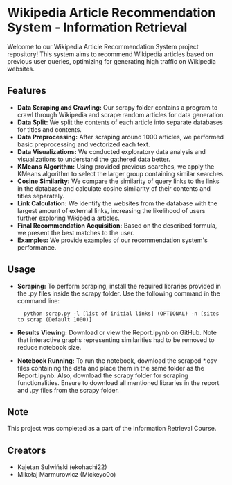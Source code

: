# Wikipedia Article Recommendation System - Information Retrieval

Welcome to our Wikipedia Article Recommendation System project repository! This system aims to recommend Wikipedia articles based on previous user queries, optimizing for generating high traffic on Wikipedia websites.

## Features

* <b>Data Scraping and Crawling:</b> Our scrapy folder contains a program to crawl through Wikipedia and scrape random articles for data generation.
* <b>Data Split:</b> We split the contents of each article into separate databases for titles and contents.
* <b>Data Preprocessing:</b> After scraping around 1000 articles, we performed basic preprocessing and vectorized each text.
* <b>Data Visualizations:</b> We conducted exploratory data analysis and visualizations to understand the gathered data better.
* <b>KMeans Algorithm:</b> Using provided previous searches, we apply the KMeans algorithm to select the larger group containing similar searches.
* <b>Cosine Similarity:</b> We compare the similarity of query links to the links in the database and calculate cosine similarity of their contents and titles separately.
* <b>Link Calculation:</b> We identify the websites from the database with the largest amount of external links, increasing the likelihood of users further exploring Wikipedia articles.
* <b>Final Recommendation Acquisition:</b> Based on the described formula, we present the best matches to the user.
* <b>Examples:</b> We provide examples of our recommendation system's performance.

## Usage

* <b>Scraping:</b> To perform scraping, install the required libraries provided in the .py files inside the scrapy folder. Use the following command in the command line:

        python scrap.py -l [list of initial links] (OPTIONAL) -n [sites to scrap (Default 1000)]

* <b>Results Viewing:</b> Download or view the Report.ipynb on GitHub. Note that interactive graphs representing similarities had to be removed to reduce notebook size.
* <b>Notebook Running:</b> To run the notebook, download the scraped *.csv files containing the data and place them in the same folder as the Report.ipynb. Also, download the scrapy folder for scraping functionalities. Ensure to download all mentioned libraries in the report and .py files from the scrapy folder.

## Note

This project was completed as a part of the Information Retrieval Course.

## Creators

* Kajetan Sulwiński (ekohachi22)
* Mikołaj Marmurowicz (Mickeyo0o)
